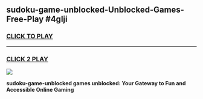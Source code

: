 
## sudoku-game-unblocked-Unblocked-Games-Free-Play #4glji
<h3>
<a href="https://us.freeplayer.one?title=sudoku-game-unblocked&ref=9M">CLICK TO PLAY</a></h3>
<hr>

<h3>
<a href="https://us.freeplayer.one?title=sudoku-game-unblocked&ref=9M">CLICK 2 PLAY</a>
  
</h3>

<a href="https://us.freeplayer.one?title=sudoku-game-unblocked&ref=9M"><img src="https://clearcache.store/games.png"></a>


**sudoku-game-unblocked games unblocked: Your Gateway to Fun and Accessible Online Gaming**
